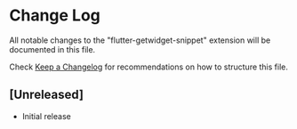 # Change Log

All notable changes to the "flutter-getwidget-snippet" extension will be documented in this file.

Check [Keep a Changelog](http://keepachangelog.com/) for recommendations on how to structure this file.

## [Unreleased]

- Initial release
